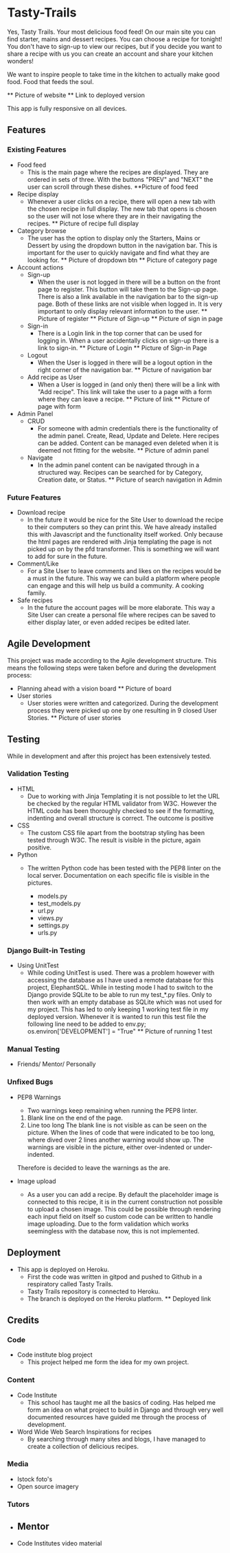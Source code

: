 # Tasty-Trails


Yes, Tasty Trails. Your most delicious food feed! On our main site you can find starter, mains and dessert recipes. You can choose a recipe for tonight! You don't have to sign-up to view our recipes, but if you decide you want to share a recipe with us you can create an account and share your kitchen wonders!


We want to inspire people to take time in the kitchen to actually make good food. Food that feeds the soul.


** Picture of website
** Link to deployed version

This app is fully responsive on all devices. 


## Features


### Existing Features
- Food feed
  - This is the main page where the recipes are displayed. They are ordered in sets of three. With the buttons "PREV" and "NEXT" the user can scroll through these dishes.
  **Picture of food feed
- Recipe display
  - Whenever a user clicks on a recipe, there will open a new tab with the chosen recipe in full display. The new tab that opens is chosen so the user will not lose where they are in their navigating the recipes.
  ** Picture of recipe full display
- Category browse
  - The user has the option to display only the Starters, Mains or Dessert by using the dropdown button in the navigation bar. This is important for the user to quickly navigate and find what they are looking for.
  ** Picture of dropdown btn
  ** Picture of category page
- Account actions
  - Sign-up
    - When the user is not logged in there will be a button on the front page to register. This button will take them to the Sign-up page. There is also a link available in the navigation bar to the sign-up page. Both of these links are not visible when logged in. It is very important to only display relevant information to the user.
    ** Picture of register
    ** Picture of Sign-up
    ** Picture of sign in page
  - Sign-in
    - There is a Login link in the top corner that can be used for logging in. When a user accidentally clicks on sign-up there is a link to sign-in.
    ** Picture of Login
    ** Picture of Sign-in Page
  - Logout
    - When the User is logged in there will be a logout option in the right corner of the navigation bar.
    ** Picture of navigation bar
  - Add recipe as User
    - When a User is logged in (and only then) there will be a link with "Add recipe". This link will take the user to a page with a form where they can leave a recipe.
    ** Picture of link
    ** Picture of page with form
- Admin Panel
  - CRUD
    - For someone with admin credentials there is the functionality of the admin panel. Create, Read, Update and Delete. Here recipes can be added. Content can be managed even deleted when it is deemed not fitting for the website.
    ** Picture of admin panel
  - Navigate
    - In the admin panel content can be navigated through in a structured way. Recipes can be searched for by Category, Creation date, or Status.
    ** Picture of search navigation in Admin
 


### Future Features


- Download recipe
  - In the future it would be nice for the Site User to download the recipe to their computers so they can print this. We have already installed this with Javascript and the functionality itself worked. Only because the html pages are rendered with Jinja templating the page is not picked up on by the pfd transformer. This is something we will want to add for sure in the future.
- Comment/Like
  - For a Site User to leave comments and likes on the recipes would be a must in the future. This way we can build a platform where people can engage and this will help us build a community. A cooking family.
- Safe recipes
  - In the future the account pages will be more elaborate. This way a Site User can create a personal file where recipes can be saved to either display later, or even added recipes be edited later.


## Agile Development


This project was made according to the Agile development structure. This means the following steps were taken before and during the development process:
- Planning ahead with a vision board
** Picture of board
- User stories
  - User stories were written and categorized. During the development process they were picked up one by one resulting in 9 closed User Stories.
** Picture of user stories


## Testing
 
While in development and after this project has been extensively tested.


### Validation Testing


- HTML
  - Due to working with Jinja Templating it is not possible to let the URL be checked by the regular HTML validator from W3C. However the HTML code has been thoroughly checked to see if the formatting, indenting and overall structure is correct. The outcome is positive
- CSS
  - The custom CSS file apart from the bootstrap styling has been tested through W3C. The result is visible in the picture, again positive.
- Python
  - The written Python code has been tested with the PEP8 linter on the local server. Documentation on each specific file is visible in the pictures.


    - models.py
    - test_models.py
    - url.py
    - views.py
    - settings.py
    - urls.py








### Django Built-in Testing


- Using UnitTest
  - While coding UnitTest is used. There was a problem however with accessing the database as I have used a remote database for this project, ElephantSQL. While in testing mode I had to switch to the Django provide SQLite to be able to run my test_*.py files. Only to then work with an empty database as SQLite which was not used for my project. This has led to only keeping 1 working test file in my deployed version. Whenever it is wanted to run this test file the following line need to be added to env.py;
  os.environ['DEVELOPMENT'] = "True"
 ** Picture of running 1 test


### Manual Testing


- Friends/ Mentor/ Personally


### Unfixed Bugs


- PEP8 Warnings
  - Two warnings keep remaining when running the PEP8 linter.
  1. Blank line on the end of the page.
  2. Line too long
  The blank line is not visible as can be seen on the picture. When the lines of code that were indicated to be too long, where dived over 2 lines another warning would show up. The warnings are visible in the picture, either over-indented or under-indented.


  Therefore is decided to leave the warnings as the are.


- Image upload
  - As a user you can add a recipe. By default the placeholder image is connected to this recipe, it is in the current construction not possible to upload a chosen image. This could be possible through rendering each input field on itself so custom code can be written to handle image uploading. Due to the form validation which works seemingless with the database now, this is not implemented.




## Deployment




- This app is deployed on Heroku.
  - First the code was written in gitpod and pushed to Github in a respiratory called Tasty Trails.
  - Tasty Trails repository is connected to Heroku.
  - The branch is deployed on the Heroku platform.
  ** Deployed link


## Credits


### Code
- Code institute blog project
  - This project helped me form the idea for my own project.


### Content
- Code Institute
  - This school has taught me all the basics of coding. Has helped me form an idea on what project to build in Django and through very well documented resources have guided me through the process of development.
- Word Wide Web Search Inspirations for recipes
  - By searching through many sites and blogs, I have managed to create a collection of delicious recipes.


### Media


- Istock foto's
- Open source imagery


### Tutors


- Mentor
  -
- Code Institutes video material







